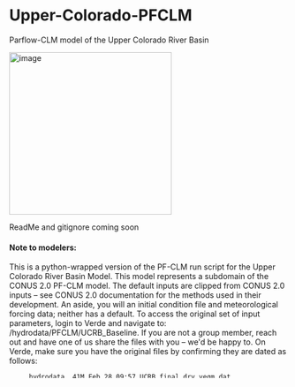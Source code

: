 # Upper-Colorado-PFCLM

Parflow-CLM model of the Upper Colorado River Basin 

<img width="294" alt="image" src="https://user-images.githubusercontent.com/55851528/203094169-847a3840-e0f1-4998-a647-66448a6b90e3.png">

ReadMe and gitignore coming soon

#### Note to modelers:
This is a python-wrapped version of the PF-CLM run script for the Upper Colorado River
Basin Model. This model represents a subdomain of the CONUS 2.0 PF-CLM model. The default
inputs are clipped from CONUS 2.0 inputs – see CONUS 2.0 documentation for the methods
used in their development. An aside, you will an initial condition file and meteorological
forcing data; neither has a default. To access the original set of input parameters, login 
to Verde and navigate to: /hydrodata/PFCLM/UCRB_Baseline. If you are not a group member, 
reach out and have one of us share the files with you – we'd be happy to. On Verde, make 
sure you have the original files by confirming they are dated as follows:  

         hydrodata  41M Feb 28 09:57 UCRB.final.drv_vegm.dat  
         hydrodata 4.2M Feb 28 09:57 UCRB.final.mannings.pfb  
         hydrodata  42M Feb 28 09:57 UCRB.final.subsurface.pfb  
         hydrodata  42M Feb 28 09:57 UCRB.final.flow_barrier.pfb  
         hydrodata 4.2M Feb 28 09:57 UCRB.final.slope_y.pfb  
         hydrodata 4.2M Feb 28 09:57 UCRB.final.slope_x.pfb  
         hydrodata 4.2M Feb 28 09:57 UCRB.final.landcover_IGBP.pfb  
         hydrodata 4.3K Feb 28 09:57 UCRB.final.drv_vegp.dat  
         hydrodata 9.4K Feb 28 09:57 UCRB.final.drv_clmin.dat  
         hydrodata 876K Feb 28 09:57 UCRB.final.domain.pfsol  
         
Recommended Directory Structure:  
    UCRB-run-001         <- parent directory to hold all files for documentation  
        scripts          <- holds this script and others i.e. your job script  
        inputs           <- to hold your official UCRB run inputs  
        pf-output        <- to hold pressure files and other values you choose to print  
        clm-output       <- to hold CLM output files  
        restart-files    <- to contain copies of CLM restart files and last pressure files  
        forcing          <- forcing parent directory to hold meteorological inputs  
            YYYY         <- if running multiple years, add subfolders with years as names  
            YYYY  
            ...  
   
Things You Should Change:  
    1.) the start and stop times - you won't finish in 8760 timesteps 12 hours; try 2000  
    2.) the initial pressure file - use the last pressure file from your spinup  
    3.) the clm driver file's start time based on the forcing you give it  
    4.) probably the run name, your call though  
    5.) which parameters you want printed - check the solvers settings at the bottom  
      
Differences from CONUS 2.0:  
    1.) the extent  
    2.) boundary conditions - CONUS has several, UCRB only has no-flow and overland-flow  
            patches: top, bottom, land
    3.) initialization - unless you clip the CONUS 2.0 initial pressure and use that  
    4.) the number of processors required  
